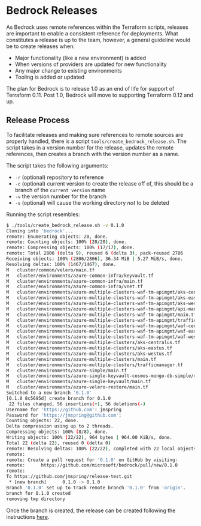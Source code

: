 # Bedrock Releases

As Bedrock uses remote references within the Terraform scripts, releases are important to enable a consistent reference for deployments.  What constitutes a release is up to the team, however, a general guideline would be to create releases when:

- Major functionality (like a new environment) is added
- When versions of providers are updated for new functionality
- Any major change to existing environments
- Tooling is added or updated

The plan for Bedrock is to release 1.0 as an end of life for support of Terraform 0.11.  Post 1.0, Bedrock will move to supporting Terraform 0.12 and up.

## Release Process

To facilitate releases and making sure references to remote sources are properly handled, there is a script `tools/create_bedrock_release.sh`.  The script takes in a version number for the release, updates the remote references, then creates a branch with the version number as a name.

The script takes the following arguments:

- `-r` (optional) repository to reference
- `-c` (optional) current version to create the release off of, this should be a branch of the `current version` name
- `-v` the version number for the branch
- `-s` (optional) will cause the working directory *not* to be deleted

Running the script resembles:

```bash
$ ./tools/create_bedrock_release.sh -v 0.1.0
Cloning into 'bedrock'...
remote: Enumerating objects: 20, done.
remote: Counting objects: 100% (20/20), done.
remote: Compressing objects: 100% (17/17), done.
remote: Total 2806 (delta 9), reused 6 (delta 3), pack-reused 2786
Receiving objects: 100% (2806/2806), 36.34 MiB | 5.27 MiB/s, done.
Resolving deltas: 100% (1467/1467), done.
M	cluster/common/velero/main.tf
M	cluster/environments/azure-common-infra/keyvault.tf
M	cluster/environments/azure-common-infra/main.tf
M	cluster/environments/azure-common-infra/vnet.tf
M	cluster/environments/azure-multiple-clusters-waf-tm-apimgmt/aks-centralus.tf
M	cluster/environments/azure-multiple-clusters-waf-tm-apimgmt/aks-eastus.tf
M	cluster/environments/azure-multiple-clusters-waf-tm-apimgmt/aks-westus.tf
M	cluster/environments/azure-multiple-clusters-waf-tm-apimgmt/api-management.tf
M	cluster/environments/azure-multiple-clusters-waf-tm-apimgmt/main.tf
M	cluster/environments/azure-multiple-clusters-waf-tm-apimgmt/trafficmanager.tf
M	cluster/environments/azure-multiple-clusters-waf-tm-apimgmt/waf-centralus..tf
M	cluster/environments/azure-multiple-clusters-waf-tm-apimgmt/waf-eastus.tf
M	cluster/environments/azure-multiple-clusters-waf-tm-apimgmt/waf-westus.tf
M	cluster/environments/azure-multiple-clusters/aks-centralus.tf
M	cluster/environments/azure-multiple-clusters/aks-eastus.tf
M	cluster/environments/azure-multiple-clusters/aks-westus.tf
M	cluster/environments/azure-multiple-clusters/main.tf
M	cluster/environments/azure-multiple-clusters/trafficmanager.tf
M	cluster/environments/azure-simple/main.tf
M	cluster/environments/azure-single-keyvault-cosmos-mongo-db-simple/main.tf
M	cluster/environments/azure-single-keyvault/main.tf
M	cluster/environments/azure-velero-restore/main.tf
Switched to a new branch '0.1.0'
[0.1.0 8c5695d] create branch for 0.1.0
 22 files changed, 56 insertions(+), 56 deletions(-)
Username for 'https://github.com': jmspring
Password for 'https://jmspring@github.com': 
Counting objects: 22, done.
Delta compression using up to 2 threads.
Compressing objects: 100% (8/8), done.
Writing objects: 100% (22/22), 964 bytes | 964.00 KiB/s, done.
Total 22 (delta 22), reused 0 (delta 0)
remote: Resolving deltas: 100% (22/22), completed with 22 local objects.
remote: 
remote: Create a pull request for '0.1.0' on GitHub by visiting:
remote:      https://github.com/microsoft/bedrock/pull/new/0.1.0
remote: 
To https://github.com/jmspring/release-test.git
 * [new branch]      0.1.0 -> 0.1.0
Branch '0.1.0' set up to track remote branch '0.1.0' from 'origin'.
branch for 0.1.0 created
removing tmp directory
```

Once the branch is created, the release can be created following the instructions [here](https://help.github.com/en/articles/creating-releases).